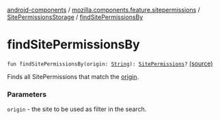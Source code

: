 [android-components](../../index.md) / [mozilla.components.feature.sitepermissions](../index.md) / [SitePermissionsStorage](index.md) / [findSitePermissionsBy](./find-site-permissions-by.md)

# findSitePermissionsBy

`fun findSitePermissionsBy(origin: `[`String`](https://kotlinlang.org/api/latest/jvm/stdlib/kotlin/-string/index.html)`): `[`SitePermissions`](../-site-permissions/index.md)`?` [(source)](https://github.com/mozilla-mobile/android-components/blob/master/components/feature/sitepermissions/src/main/java/mozilla/components/feature/sitepermissions/SitePermissionsStorage.kt#L76)

Finds all SitePermissions that match the [origin](find-site-permissions-by.md#mozilla.components.feature.sitepermissions.SitePermissionsStorage$findSitePermissionsBy(kotlin.String)/origin).

### Parameters

`origin` - the site to be used as filter in the search.